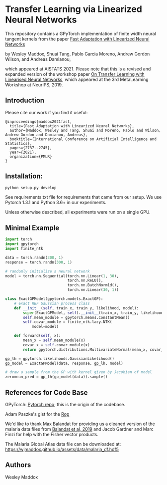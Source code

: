 # Transfer Learning via Linearized Neural Networks

This repository contains a GPyTorch implementation of finite width neural tangent kernels from the paper [Fast Adaptation with Linearized Neural Networks](https://arxiv.org/abs/2103.01439) 

by Wesley Maddox, Shuai Tang, Pablo Garcia Moreno, Andrew Gordon Wilson, and Andreas Damianou,

which appeared at AISTATS 2021. Please note that this is a revised and expanded version of the workshop paper [On Transfer Learning with Linearised Neural Networks](http://metalearning.ml/2019/papers/metalearn2019-maddox.pdf), which appeared at the 3rd MetaLearning Workshop at NeurIPS, 2019.

## Introduction


Please cite our work if you find it useful:
```
@inproceedings{maddox2021fast,
  title={Fast Adaptation with Linearized Neural Networks},
  author={Maddox, Wesley and Tang, Shuai and Moreno, Pablo and Wilson, Andrew Gordon and Damianou, Andreas},
  booktitle={International Conference on Artificial Intelligence and Statistics},
  pages={2737--2745},
  year={2021},
  organization={PMLR}
}
```

## Installation:

```bash
python setup.py develop
```

See requirements.txt file for requirements that came from our setup. We use Pytorch 1.3.1 and Python 3.6+ in our experiments.

Unless otherwise described, all experiments were run on a single GPU.

## Minimal Example

```python
import torch
import gpytorch
import finite_ntk

data = torch.randn(300, 1)
response = torch.randn(300, 1)

# randomly initialize a neural network
model = torch.nn.Sequential(torch.nn.Linear(1, 30), 
                            torch.nn.ReLU(),
                            torch.nn.BatchNorm1d(),
                            torch.nn.Linear(30, 1))

class ExactGPModel(gpytorch.models.ExactGP):
    # exact RBF Gaussian process class
    def __init__(self, train_x, train_y, likelihood, model):
        super(ExactGPModel, self).__init__(train_x, train_y, likelihood)
        self.mean_module = gpytorch.means.ConstantMean()
        self.covar_module = finite_ntk.lazy.NTK(
            model=model)

    def forward(self, x):
        mean_x = self.mean_module(x)
        covar_x = self.covar_module(x)
        return gpytorch.distributions.MultivariateNormal(mean_x, covar_x)

gp_lh = gpytorch.likelihoods.GaussianLikelihood()
gp_model = ExactGPModel(data, response, gp_lh, model)

# draw a sample from the GP with kernel given by Jacobian of model
zeromean_pred = gp_lh(gp_model(data)).sample()
```


## References for Code Base

GPyTorch: [Pytorch repo](https://github.com/cornellius-gp/gpytorch); this is the origin of the codebase.

Adam Paszke's gist for the [Rop](https://gist.github.com/apaszke/c7257ac04cb8debb82221764f6d117ad)

We'd like to thank Max Balandat for providing us a cleaned version of the malaria data files from [Balandat et al, 2019](https://arxiv.org/abs/1910.06403) and Jacob Gardner and Marc Finzi for 
help with the Fisher vector products.

The Malaria Global Atlas data file can be downloaded at: https://wjmaddox.github.io/assets/data/malaria_df.hdf5   

## Authors  
Wesley Maddox
